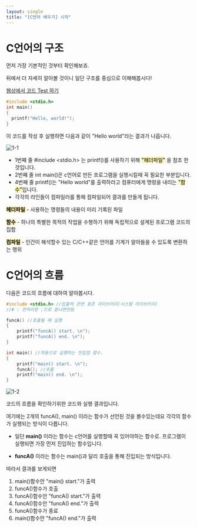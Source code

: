 ```yaml
---
layout: single
title: "[C언어 배우기] 시작"
---
```


# C언어의 구조

먼저 가장 기본적인 것부터 확인해보죠.

뒤에서 더 자세히 알아볼 것이니 일단 구조를 중심으로 이해해봅시다! 

[웹상에서 코드 Test 하기](https://replit.com/languages/c)

```c
#include <stdio.h>
int main()
{
  printf("Hello, world!");
}
```

이 코드를 작성 후 실행하면
다음과 같이 "Hello world"라는 결과가 나옵니다.

![1-1](https://user-images.githubusercontent.com/59260910/182160329-abf69f03-6227-4960-ac9c-4eb2ca2e3d29.JPG)

* 1번째 줄 #include <stdio.h> 는 printf()를 사용하기 위해 <mark style='background-color: #fff5b1'>"헤더파일"</mark> 을 참조 한 것입니다.
* 2번째 줄 int main()은 c언어로 만든 프로그램을 실행시킬때 꼭 필요한 부분입니다.
* 4번째 줄 printf()는 "Hello world"를 출력하라고 컴퓨터에게 명령을 내리는 <mark style='background-color: #fff5b1'>"함수"</mark>입니다.
* 각각의 라인들이 컴파일러를 통해 컴파일되어 결과를 만들게 됩니다.

<mark style='background-color: #fff5b1'> **헤더파일** </mark> - 사용하는 명령들의 내용이 미리 기록된 파일

<mark style='background-color: #fff5b1'>**함수**</mark> - 하나의 특별한 목적의 작업을 수행하기 위해 독립적으로 설계된 프로그램 코드의 집합

<mark style='background-color: #fff5b1'>**컴파일**</mark> - 인간이 해석할수 있는 C/C++같은 언어를 기계가 알아들을 수 있도록 변환하는 행위

# C언어의 흐름

다음은 코드의 흐름에 대하여 알아봅시다.

```c
#include <stdio.h> //입출력 관련 표준 라이브러리(시스템 라이브러리)
//# : 전처리문 ;으로 끝나면안됨

funcA() //호출될 때 실행
{
	printf("funcA() start. \n");
	printf("funcA() end. \n");
}

int main() //자동으로 실행하는 진입점 함수.
{
	printf("main() start. \n");
	funcA(); //호출
	printf("main() end. \n");
}
```

![1-2](https://user-images.githubusercontent.com/59260910/182168400-9ffc384f-7a15-4f3a-97cc-9a34453b6450.JPG)

코드의 흐름을 확인하기위한 코드와 실행 결과입니다.

여기에는 2개의 funcA(), main() 이라는 함수가 선언된 것을 볼수있는데요
각각의 함수가 실행되는 방식이 다릅니다.

* 일단 **main()** 이라는 함수는 c언어를 실행할때 꼭 있어야하는 함수로.
프로그램이 실행되면 가장 먼저 진입하는 함수입니다.

* **funcA()** 이라는 함수는 main()과 달리 호출을 통해 진입되는 방식입니다.

따라서 결과를 보게되면
1. main()함수안 "main() start."가 출력
2. funcA()함수가 호출
3. funcA()함수안 "funcA() start."가 출력
4. funcA()함수안 "funcA() end."가 출력
5. funcA()함수가 종료
6. main()함수안 "funcA() end."가 출력











